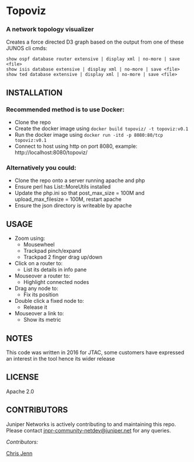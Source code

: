 # Topoviz 
### A network topology visualizer 

Creates a force directed D3 graph based on the output from one of these JUNOS cli cmds:  

```show ospf database router extensive | display xml | no-more | save <file>```  
```show isis database extensive | display xml | no-more | save <file>```  
```show ted database extensive | display xml | no-more | save <file>```  


## INSTALLATION

### Recommended method is to use Docker:

  * Clone the repo  
  * Create the docker image using ```docker build topoviz/ -t topoviz:v0.1```
  * Run the docker image using ```docker run -itd -p 8080:80/tcp topoviz:v0.1```
  * Connect to host using http on  port 8080, example: http://localhost:8080/topoviz/  

### Alternatively you could:
  * Clone the repo onto a server running apache and php  
  * Ensure perl has List::MoreUtils installed  
  * Update the php.ini so that post_max_size = 100M and upload_max_filesize = 100M, restart apache  
  * Ensure the json directory is writeable by apache  
  

## USAGE

* Zoom using:
  * Mousewheel
  * Trackpad pinch/expand
  * Trackpad 2 finger drag up/down
* Click on a router to:
  * List its details in info pane
* Mouseover a router to:
  * Highlight connected nodes
* Drag any node to:
  * Fix its position
* Double click a fixed node to:
  * Release it
* Mouseover a link to:
  * Show its metric
  
  
## NOTES

This code was written in 2016 for JTAC, some customers have expressed an interest in the tool hence its wider release  

## LICENSE

Apache 2.0  

## CONTRIBUTORS

Juniper Networks is actively contributing to and maintaining this repo. Please contact jnpr-community-netdev@juniper.net for any queries.

*Contributors:*

[Chris Jenn](https://github.com/ipmonk)
